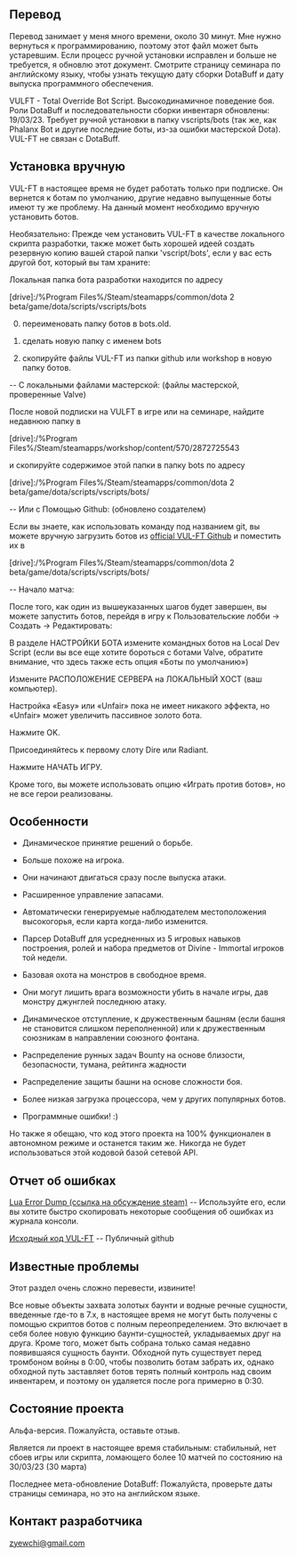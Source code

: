 ##  Перевод 

Перевод занимает у меня много времени, около 30 минут. Мне нужно вернуться к программированию, поэтому этот файл может быть устаревшим. Если процесс ручной установки исправлен и больше не требуется, я обновлю этот документ. Смотрите страницу семинара по английскому языку, чтобы узнать текущую дату сборки DotaBuff и дату выпуска программного обеспечения.



VULFT - Total Override Bot Script. Высокодинамичное поведение боя. Роли DotaBuff и последовательности сборки инвентаря обновлены: 19/03/23. Требует ручной установки в папку vscripts/bots (так же, как Phalanx Bot и другие последние боты, из-за ошибки мастерской Dota). VUL-FT не связан с DotaBuff.



##  Установка вручную 

VUL-FT в настоящее время не будет работать только при подписке. Он вернется к ботам по умолчанию, другие недавно выпущенные боты имеют ту же проблему. На данный момент необходимо вручную установить ботов.



Необязательно: Прежде чем установить VUL-FT в качестве локального скрипта разработки, также может быть хорошей идеей создать резервную копию вашей старой папки 'vscript/bots', если у вас есть другой бот, который вы там храните:

Локальная папка бота разработки находится по адресу

[drive]:/%Program Files%/Steam/steamapps/common/dota 2 beta/game/dota/scripts/vscripts/bots

0) переименовать папку ботов в bots.old.

1) сделать новую папку с именем bots

2) скопируйте файлы VUL-FT из папки github или workshop в новую папку ботов.



-- С локальными файлами мастерской: (файлы мастерской, проверенные Valve)

После новой подписки на VULFT в игре или на семинаре, найдите недавнюю папку в

[drive]:/%Program Files%/Steam/steamapps/workshop/content/570/2872725543

и скопируйте содержимое этой папки в папку bots по адресу

[drive]:/%Program Files%/Steam/steamapps/common/dota 2 beta/game/dota/scripts/vscripts/bots/



-- Или с Помощью Github: (обновлено создателем)

Если вы знаете, как использовать команду под названием git, вы можете вручную загрузить ботов из [official VUL-FT Github](https://github.com/yewchi/vulft) и поместить их в

[drive]:/%Program Files%/Steam/steamapps/common/dota 2 beta/game/dota/scripts/vscripts/bots/



-- Начало матча:

После того, как один из вышеуказанных шагов будет завершен, вы можете запустить ботов, перейдя в игру к Пользовательские лобби -> Создать -> Редактировать:

В разделе НАСТРОЙКИ БОТА измените командных ботов на Local Dev Script (если вы все еще хотите бороться с ботами Valve, обратите внимание, что здесь также есть опция «Боты по умолчанию»)

Измените РАСПОЛОЖЕНИЕ СЕРВЕРА на ЛОКАЛЬНЫЙ ХОСТ (ваш компьютер).

Настройка «Easy» или «Unfair» пока не имеет никакого эффекта, но «Unfair» может увеличить пассивное золото бота.

Нажмите OK.

Присоединяйтесь к первому слоту Dire или Radiant.

Нажмите НАЧАТЬ ИГРУ.



Кроме того, вы можете использовать опцию «Играть против ботов», но не все герои реализованы.



##  Особенности 

- Динамическое принятие решений о борьбе.

- Больше похоже на игрока.

- Они начинают двигаться сразу после выпуска атаки.

- Расширенное управление запасами.

- Автоматически генерируемые наблюдателем местоположения высокогорья, если карта когда-либо изменится.

- Парсер DotaBuff для усредненных из 5 игровых навыков построения, ролей и набора предметов от Divine - Immortal игроков той недели.

- Базовая охота на монстров в свободное время.

- Они могут лишить врага возможности убить в начале игры, дав монстру джунглей последнюю атаку.

- Динамическое отступление, к дружественным башням (если башня не становится слишком переполненной) или к дружественным союзникам в направлении союзного фонтана.

- Распределение рунных задач Bounty на основе близости, безопасности, тумана, рейтинга жадности

- Распределение защиты башни на основе сложности боя.

- Более низкая загрузка процессора, чем у других популярных ботов.

- Программные ошибки! :)



Но также я обещаю, что код этого проекта на 100% функционален в автономном режиме и останется таким же. Никогда не будет использоваться этой кодовой базой сетевой API.



##  Отчет об ошибках 

[ Lua Error Dump (ссылка на обсуждение steam)](https://steamcommunity.com/workshop/filedetails/discussion/2872725543/3648503910213521285/) -- Используйте его, если вы хотите быстро скопировать некоторые сообщения об ошибках из журнала консоли.

[ Исходный код VUL-FT](https://github.com/yewchi/vulft) -- Публичный github



##  Известные проблемы 

Этот раздел очень сложно перевести, извините!



Все новые объекты захвата золотых баунти и водные речные сущности, введенные где-то в 7.x, в настоящее время не могут быть получены с помощью скриптов ботов с полным переопределением. Это включает в себя более новую функцию баунти-сущностей, укладываемых друг на друга. Кроме того, может быть собрана только самая недавно появившаяся сущность баунти. Обходной путь существует перед тромбоном войны в 0:00, чтобы позволить ботам забрать их, однако обходной путь заставляет ботов терять полный контроль над своим инвентарем, и поэтому он удаляется после рога примерно в 0:30.



##  Состояние проекта 

Альфа-версия. Пожалуйста, оставьте отзыв.

Является ли проект в настоящее время стабильным: стабильный, нет сбоев игры или скрипта, ломающего более 10 матчей по состоянию на 30/03/23 (30 марта)

Последнее мета-обновление DotaBuff: Пожалуйста, проверьте даты страницы семинара, но это на английском языке.



##  Контакт разработчика 

zyewchi@gmail.com

